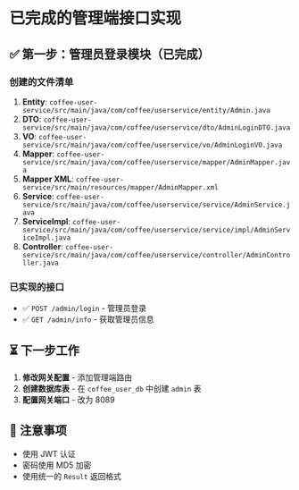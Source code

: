 # 已完成的管理端接口实现

## ✅ 第一步：管理员登录模块（已完成）

### 创建的文件清单

1. **Entity**: `coffee-user-service/src/main/java/com/coffee/userservice/entity/Admin.java`
2. **DTO**: `coffee-user-service/src/main/java/com/coffee/userservice/dto/AdminLoginDTO.java`
3. **VO**: `coffee-user-service/src/main/java/com/coffee/userservice/vo/AdminLoginVO.java`
4. **Mapper**: `coffee-user-service/src/main/java/com/coffee/userservice/mapper/AdminMapper.java`
5. **Mapper XML**: `coffee-user-service/src/main/resources/mapper/AdminMapper.xml`
6. **Service**: `coffee-user-service/src/main/java/com/coffee/userservice/service/AdminService.java`
7. **ServiceImpl**: `coffee-user-service/src/main/java/com/coffee/userservice/service/impl/AdminServiceImpl.java`
8. **Controller**: `coffee-user-service/src/main/java/com/coffee/userservice/controller/AdminController.java`

### 已实现的接口

- ✅ `POST /admin/login` - 管理员登录
- ✅ `GET /admin/info` - 获取管理员信息

## ⏳ 下一步工作

1. **修改网关配置** - 添加管理端路由
2. **创建数据库表** - 在 `coffee_user_db` 中创建 `admin` 表
3. **配置网关端口** - 改为 8089

## 📝 注意事项

- 使用 JWT 认证
- 密码使用 MD5 加密
- 使用统一的 `Result` 返回格式

